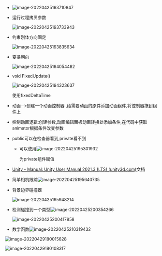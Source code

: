 + ![image-20220425193710847](https://cdn.jsdelivr.net/gh/innnky/images@master/uPic/image-20220425193710847.png)

+ 运行过程拷贝参数

  ![image-20220425193733943](https://cdn.jsdelivr.net/gh/innnky/images@master/uPic/image-20220425193733943.png)

+ 约束刚体方向固定

  ![image-20220425193835634](https://cdn.jsdelivr.net/gh/innnky/images@master/uPic/image-20220425193835634.png)

+ 变换朝向

  ![image-20220425194054482](https://cdn.jsdelivr.net/gh/innnky/images@master/uPic/image-20220425194054482.png)

+ void FixedUpdate()

  ![image-20220425194323637](https://cdn.jsdelivr.net/gh/innnky/images@master/uPic/image-20220425194323637.png)

  使用fixedDeltaTime

+ 动画-->创建一个动画控制器 ,给需要动画的原件添加动画组件,将控制器拖到组件上

+ 控制动画逻辑:创建参数,动画编辑面板动画转换处添加条件,在代码中获取animator根据条件改变参数

+ public可以在检查器看到,private看不到

  + 可以使用![image-20220425195301932](https://cdn.jsdelivr.net/gh/innnky/images@master/uPic/image-20220425195301932.png)

    为private组件赋值

+ [Unity - Manual: Unity User Manual 2021.3 (LTS) (unity3d.com)](https://docs.unity3d.com/Manual/index.html)文档

+ 简单相机跟踪![image-20220425195640735](https://cdn.jsdelivr.net/gh/innnky/images@master/uPic/image-20220425195640735.png)

+ 背景边界碰撞器

  ![image-20220425195948214](https://cdn.jsdelivr.net/gh/innnky/images@master/uPic/image-20220425195948214.png)

+ 检测碰撞到一个类型![image-20220425200354266](https://cdn.jsdelivr.net/gh/innnky/images@master/uPic/image-20220425200354266.png)

  ![image-20220425200417858](https://cdn.jsdelivr.net/gh/innnky/images@master/uPic/image-20220425200417858.png)

+ 数学函数![image-20220425210319432](https://cdn.jsdelivr.net/gh/innnky/images@master/uPic/image-20220425210319432.png)

![image-20220429180015628](https://cdn.jsdelivr.net/gh/innnky/images@master/uPic/image-20220429180015628.png)

![image-20220429180108317](https://cdn.jsdelivr.net/gh/innnky/images@master/uPic/image-20220429180108317.png)